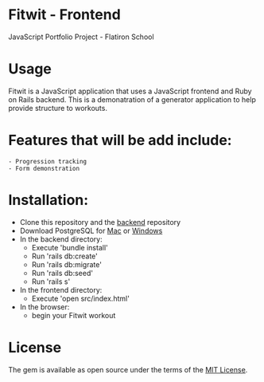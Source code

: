 # Fitwit - Frontend
JavaScript Portfolio Project - Flatiron School

# Usage
Fitwit is a JavaScript application that uses a JavaScript frontend and Ruby on Rails backend. This is a demonatration of a generator application to help provide structure to workouts. 

# Features that will be add include:
    - Progression tracking
    - Form demonstration

# Installation:
  * Clone this repository and the [backend](https://github.com/josephdanielperez/fitwit-backend) repository
  * Download PostgreSQL for [Mac](https://postgresapp.com/downloads.html) or [Windows](https://www.postgresql.org/download/)
  * In the backend directory:
    * Execute 'bundle install'
    * Run 'rails db:create'
    * Run 'rails db:migrate'
    * Run 'rails db:seed'
    * Run 'rails s'
  * In the frontend directory:
    * Execute 'open src/index.html'
  * In the browser:
    * begin your Fitwit workout

# License
  The gem is available as open source under the terms of the [MIT License](https://opensource.org/licenses/MIT).